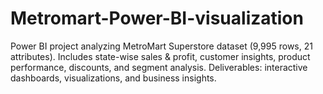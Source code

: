 # Metromart-Power-BI-visualization
Power BI project analyzing MetroMart Superstore dataset (9,995 rows, 21 attributes). Includes state-wise sales &amp; profit, customer insights, product performance, discounts, and segment analysis. Deliverables: interactive dashboards, visualizations, and business insights.
